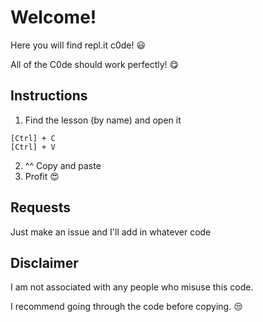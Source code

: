 # Welcome!
Here you will find repl.it c0de! :smiley:

All of the C0de should work perfectly! :yum:	

## Instructions
1. Find the lesson (by name) and open it
```
[Ctrl] + C
[Ctrl] + V
```
2. ^^ Copy and paste
3. Profit :heart_eyes:

## Requests
Just make an issue and I'll add in whatever code

## Disclaimer
I am not associated with any people who misuse this code. 

I recommend going through the code before copying. :unamused:
